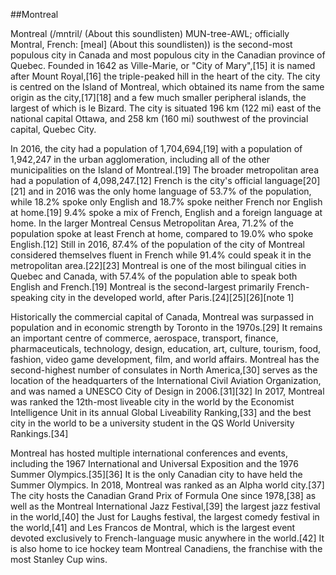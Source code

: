 ##Montreal



Montreal (/mntril/ (About this soundlisten) MUN-tree-AWL; officially Montral, French: [meal] (About this soundlisten)) is the second-most populous city in Canada and most populous city in the Canadian province of Quebec. Founded in 1642 as Ville-Marie, or "City of Mary",[15] it is named after Mount Royal,[16] the triple-peaked hill in the heart of the city. The city is centred on the Island of Montreal, which obtained its name from the same origin as the city,[17][18] and a few much smaller peripheral islands, the largest of which is le Bizard. The city is situated 196 km (122 mi) east of the national capital Ottawa, and 258 km (160 mi) southwest of the provincial capital, Quebec City.







In 2016, the city had a population of 1,704,694,[19] with a population of 1,942,247 in the urban agglomeration, including all of the other municipalities on the Island of Montreal.[19] The broader metropolitan area had a population of 4,098,247.[12] French is the city's official language[20][21] and in 2016 was the only home language of 53.7% of the population, while 18.2% spoke only English and 18.7% spoke neither French nor English at home.[19] 9.4% spoke a mix of French, English and a foreign language at home. In the larger Montreal Census Metropolitan Area, 71.2% of the population spoke at least French at home, compared to 19.0% who spoke English.[12] Still in 2016, 87.4% of the population of the city of Montreal considered themselves fluent in French while 91.4% could speak it in the metropolitan area.[22][23] Montreal is one of the most bilingual cities in Quebec and Canada, with 57.4% of the population able to speak both English and French.[19] Montreal is the second-largest primarily French-speaking city in the developed world, after Paris.[24][25][26][note 1]







Historically the commercial capital of Canada, Montreal was surpassed in population and in economic strength by Toronto in the 1970s.[29] It remains an important centre of commerce, aerospace, transport, finance, pharmaceuticals, technology, design, education, art, culture, tourism, food, fashion, video game development, film, and world affairs. Montreal has the second-highest number of consulates in North America,[30] serves as the location of the headquarters of the International Civil Aviation Organization, and was named a UNESCO City of Design in 2006.[31][32] In 2017, Montreal was ranked the 12th-most liveable city in the world by the Economist Intelligence Unit in its annual Global Liveability Ranking,[33] and the best city in the world to be a university student in the QS World University Rankings.[34]







Montreal has hosted multiple international conferences and events, including the 1967 International and Universal Exposition and the 1976 Summer Olympics.[35][36] It is the only Canadian city to have held the Summer Olympics. In 2018, Montreal was ranked as an Alpha world city.[37] The city hosts the Canadian Grand Prix of Formula One since 1978,[38] as well as the Montreal International Jazz Festival,[39] the largest jazz festival in the world,[40] the Just for Laughs festival, the largest comedy festival in the world,[41] and Les Francos de Montral, which is the largest event devoted exclusively to French-language music anywhere in the world.[42] It is also home to ice hockey team Montreal Canadiens, the franchise with the most Stanley Cup wins.